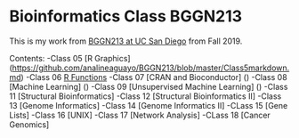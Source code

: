 # Bioinformatics Class BGGN213
This is my work from [BGGN213 at UC San Diego](https://bioboot.github.io/bggn213_F19) from Fall 2019.

Contents:
-Class 05 [R Graphics] (https://github.com/analineaguayo/BGGN213/blob/master/Class5markdown.md)
-Class 06 [R Functions](https://github.com/analineaguayo/BGGN213/blob/master/Class06_HandsOn%20copy/Class06_Homework_Aguayo.md)
-Class 07 [CRAN and Bioconductor] ()
-Class 08 [Machine Learning] ()
-Class 09 [Unsupervised Machine Learning] ()
-Class 11 [Structural Bioinformatics]
-Class 12 [Structural Bioinformatics II]
-Class 13 [Genome Informatics]
-Class 14 [Genome Informatics II]
-CLass 15 [Gene Lists]
-Class 16 [UNIX]
-Class 17 [Network Analysis]
-CLass 18 [Cancer Genomics]
